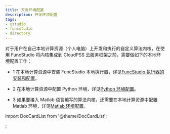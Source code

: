 ```yaml
---
title: 开发环境配置
description: 开发环境配置
tags:
- xstudio
- funcstudio
- directory
---
```


对于用户在自己本地计算资源（个人电脑）上开发和执行的自定义算法内核，在使用 FuncStudio 将内核集成到 CloudPSS 云服务框架之前，需要做如下的本地环境配置工作：

- 1 在本地计算资源中安装 FuncStudio 本地执行器，详见[FuncStudio 执行器的安装和配置](./10-executor-setup/index.md)。

- 2 在本地计算资源中配置 Python 环境，详见[Python 环境配置](./20-python-env-config/index.md)。
  
- 3 如果要接入 Matlab 语言编写的算法内核，还需要在本地计算资源中配置 Matlab 环境，详见[Matlab 环境配置](./30-matlab-env-config/index.md)。


import DocCardList from '@theme/DocCardList';

<DocCardList />;